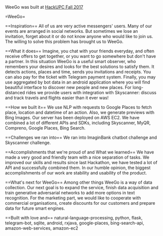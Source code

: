 WeeGo was built at [HackUPC Fall 2017](https://devpost.com/software/weego)

=WeeGo=

==Inspiration==
All of us are very active messengers' users. Many of our events are arranged in social networks. But sometimes we lose an invitation, forget about it or do not know anyone who would like to join us. The willing to solve this problem has brought us to WeeGo.

==What it does==
Imagine, you chat with your friends everyday, and often receive offers to get together, or you want to go somewhere but don't have a partner. In this situation WeeGo is a useful smart observer, who remembers your desires and looks for the best solutions to satisfy them. It detects actions, places and time, sends you invitations and receipts. You can also pay for the ticket with Telegram payment system. Finally, you may use aggregated by bot data in an android application where you will find beautiful interface to discover new people and new places. For long-distanced rides we provide users with integration with Skyscanner: discuss and track travels and flights easier than it ever was!

==How we built it==
We use NLP with requests to Google Places to fetch place, location and datetime of an action. Also, we generate previews with Bing Images. Our server has been deployed on AWS EC2. We have combined a lot of different APIs and SDKs, including Skyscanner, MyQR, Compreno, Google Places, Bing Search.

==Challenges we ran into==
We ran into ImaginBank chatbot challenge and Skyscanner challenge.

==Accomplishments that we're proud of and What we learned==
We have made a very good and friendly team with a nice separation of tasks. We improved our skills and results since last Hackathon, we have tested a lot of API and successfully combined them. In our humble opinion, the biggest accomplishments of our work are stability and usability of the product.

==What's next for WeeGo==
Among other things WeeGo is a way of data collection. Our next goal is to expand the service, finish data acquisition and train generative adversarial networks to add more options in text recognition. For the marketing part, we would like to cooperate with commercial organisations, create discounts for our customers and prepare data for future smart engines.

==Built with love and==
natural-language-processing, python, flask, telegram-bot, sqlite, android, rxjava, google-places, bing-search-api, amazon-web-services, amazon-ec2
